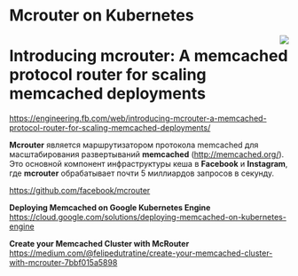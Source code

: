 # Mcrouter on Kubernetes #

<img align="right" src="./assets/Mcrouter.jpg.png">

# Introducing mcrouter: A memcached protocol router for scaling memcached deployments #
https://engineering.fb.com/web/introducing-mcrouter-a-memcached-protocol-router-for-scaling-memcached-deployments/


**Mcrouter** является маршрутизатором протокола memcached для масштабирования развертываний **memcached** (http://memcached.org/). Это основной компонент инфраструктуры кеша в **Facebook** и **Instagram**, где **mcrouter** обрабатывает почти 5 миллиардов запросов в секунду.

https://github.com/facebook/mcrouter

**Deploying Memcached on Google Kubernetes Engine**
https://cloud.google.com/solutions/deploying-memcached-on-kubernetes-engine

**Create your Memcached Cluster with McRouter**
https://medium.com/@felipedutratine/create-your-memcached-cluster-with-mcrouter-7bbf015a5898


